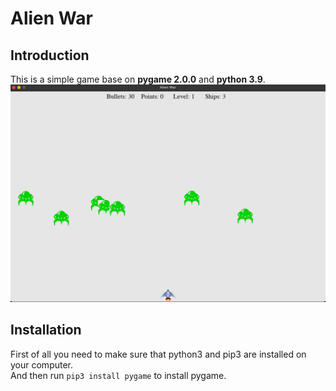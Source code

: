 # Alien War

## Introduction
This is a simple game base on **pygame 2.0.0** and **python 3.9**.
![example](https://raw.githubusercontent.com/IMO-Au/Alien-War/master/images/example.png)

## Installation
First of all you need to make sure that python3 and pip3 are installed on your computer.\
And then run `pip3 install pygame` to install pygame.